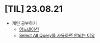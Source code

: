 # [TIL] 23.08.21

* 개인 공부하기
    * [어노테이션](../java_study/src/annotation/annotation.md)
    * [Select All Query를 사용하면 안되는 이유](../sql/SELECT_All_Query를_사용하면_안되는_이유.md)